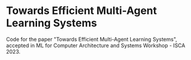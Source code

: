 # Towards Efficient Multi-Agent Learning Systems
Code for the paper "Towards Efficient Multi-Agent Learning Systems", accepted in ML for Computer Architecture and Systems Workshop - ISCA 2023.

